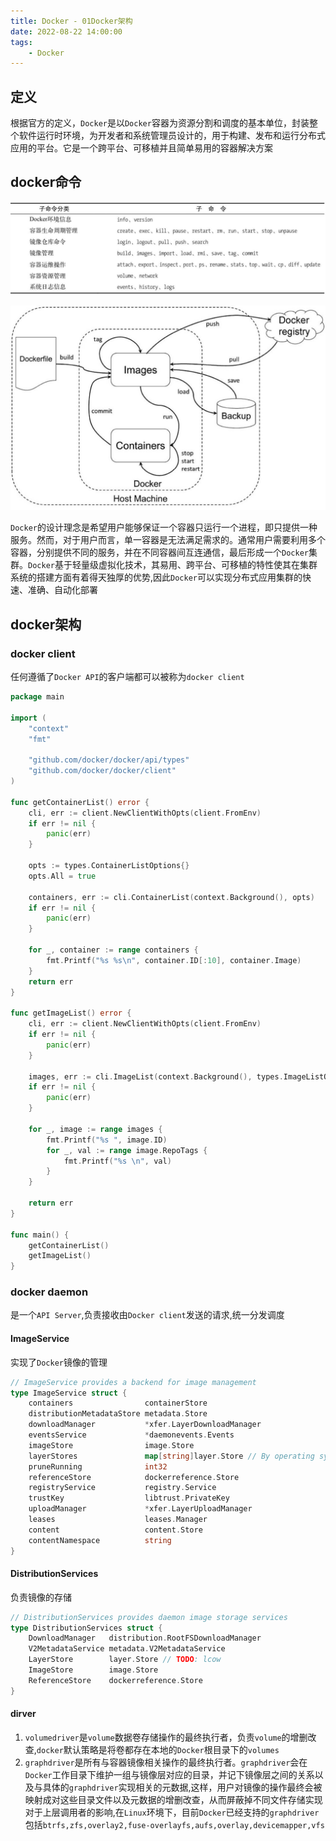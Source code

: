 ```yaml
---
title: Docker - 01Docker架构
date: 2022-08-22 14:00:00
tags:
    - Docker
---
```


## 定义
根据官方的定义，`Docker`是以`Docker`容器为资源分割和调度的基本单位，封装整个软件运行时环境，为开发者和系统管理员设计的，用于构建、发布和运行分布式应用的平台。它是一个跨平台、可移植并且简单易用的容器解决方案

## docker命令
![](../photos/src/docker/01-docker命令.png)

![](../photos/src/docker/01-docker命令结构.jpeg)

`Docker`的设计理念是希望用户能够保证一个容器只运行一个进程，即只提供一种服务。然而，对于用户而言，单一容器是无法满足需求的。通常用户需要利用多个容器，分别提供不同的服务，并在不同容器间互连通信，最后形成一个`Docker`集群。`Docker`基于轻量级虚拟化技术，其易用、跨平台、可移植的特性使其在集群系统的搭建方面有着得天独厚的优势,因此`Docker`可以实现分布式应用集群的快速、准确、自动化部署

## docker架构
### docker client
任何遵循了`Docker API`的客户端都可以被称为`docker client`

```go
package main

import (
	"context"
	"fmt"

	"github.com/docker/docker/api/types"
	"github.com/docker/docker/client"
)

func getContainerList() error {
	cli, err := client.NewClientWithOpts(client.FromEnv)
	if err != nil {
		panic(err)
	}

	opts := types.ContainerListOptions{}
	opts.All = true

	containers, err := cli.ContainerList(context.Background(), opts)
	if err != nil {
		panic(err)
	}

	for _, container := range containers {
		fmt.Printf("%s %s\n", container.ID[:10], container.Image)
	}
	return err
}

func getImageList() error {
	cli, err := client.NewClientWithOpts(client.FromEnv)
	if err != nil {
		panic(err)
	}

	images, err := cli.ImageList(context.Background(), types.ImageListOptions{})
	if err != nil {
		panic(err)
	}

	for _, image := range images {
		fmt.Printf("%s ", image.ID)
		for _, val := range image.RepoTags {
			fmt.Printf("%s \n", val)
		}
	}

	return err
}

func main() {
	getContainerList()
	getImageList()
}
```

### docker daemon
是一个`API Server`,负责接收由`Docker client`发送的请求,统一分发调度

#### ImageService
实现了`Docker`镜像的管理

```go
// ImageService provides a backend for image management
type ImageService struct {
	containers                containerStore
	distributionMetadataStore metadata.Store
	downloadManager           *xfer.LayerDownloadManager
	eventsService             *daemonevents.Events
	imageStore                image.Store          
	layerStores               map[string]layer.Store // By operating system
	pruneRunning              int32
	referenceStore            dockerreference.Store
	registryService           registry.Service
	trustKey                  libtrust.PrivateKey
	uploadManager             *xfer.LayerUploadManager
	leases                    leases.Manager
	content                   content.Store
	contentNamespace          string
}
```
#### DistributionServices

负责镜像的存储

```go
// DistributionServices provides daemon image storage services
type DistributionServices struct {
	DownloadManager   distribution.RootFSDownloadManager
	V2MetadataService metadata.V2MetadataService
	LayerStore        layer.Store // TODO: lcow
	ImageStore        image.Store
	ReferenceStore    dockerreference.Store
}
```

#### dirver
1. `volumedriver`是`volume`数据卷存储操作的最终执行者，负责`volume`的增删改查,`docker`默认策略是将卷都存在本地的`Docker`根目录下的`volumes`
2. `graphdriver`是所有与容器镜像相关操作的最终执行者。`graphdriver`会在`Docker`工作目录下维护一组与镜像层对应的目录，并记下镜像层之间的关系以及与具体的`graphdriver`实现相关的元数据,这样，用户对镜像的操作最终会被映射成对这些目录文件以及元数据的增删改查，从而屏蔽掉不同文件存储实现对于上层调用者的影响,在`Linux`环境下，目前`Docker`已经支持的`graphdriver`包括`btrfs,zfs,overlay2,fuse-overlayfs,aufs,overlay,devicemapper,vfs`